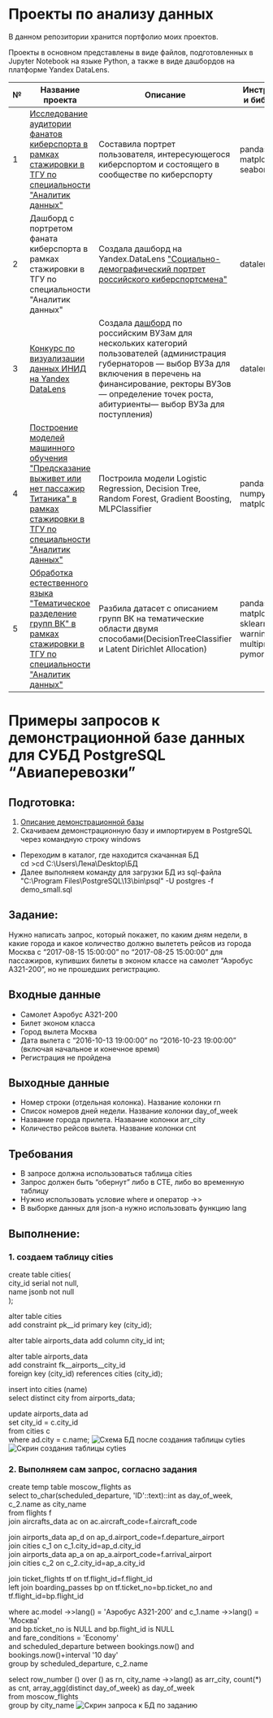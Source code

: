 # Проекты по анализу данных
В данном репозитории хранится портфолио моих проектов.

Проекты в основном представлены в виде файлов, подготовленных в Jupyter Notebook на языке Python, а также в виде дашбордов на платформе Yandex DataLens.

№|Название проекта|Описание|Инструменты и библиотеки
-|----------------|--------|---------------------------------------
1|[Исследование аудитории фанатов киберспорта в рамках стажировки в ТГУ по специальности "Аналитик данных"](https://github.com/Lenupcik/portfolio/blob/main/Cyber.ipynb) |Составила портрет пользователя, интересующегося киберспортом и состоящего в сообществе по киберспорту|pandas, matplotlib, seaborn
2|Дашборд с портретом фаната киберспорта в рамках стажировки в ТГУ по специальности "Аналитик данных"|Создала дашборд на Yandex.DataLens ["Cоциально-демографический портрет российского киберспортсмена"](https://datalens.yandex/daflqs6wae7i5)|datalens.yandex
3|[Конкурс по визуализации данных ИНИД на Yandex DataLens](https://diagram-contest.ru/)| Создала [дашборд](https://datalens.yandex/1wwanbydjzsmt) по российским ВУЗам для нескольких категорий пользователей   (администрация губернаторов — выбор ВУЗа для включения в перечень на финансирование,   ректоры ВУЗов — определение точек роста,   абитуриенты— выбор ВУЗа для поступления)|datalens.yandex
4|[Построение моделей машинного обучения "Предсказание выживет или нет пассажир Титаника" в рамках стажировки в ТГУ по специальности "Аналитик данных"](https://github.com/Lenupcik/portfolio/blob/main/ML.ipynb) |Построила модели Logistic Regression, Decision Tree, Random Forest, Gradient Boosting, MLPClassifier|pandas, sklearn, numpy, matplotlib
5|[Обработка естественного языка "Тематическое разделение групп ВК" в рамках стажировки в ТГУ по специальности "Аналитик данных"](https://github.com/Lenupcik/portfolio/blob/main/NLP.ipynb) |Разбила датасет с описанием групп ВК на тематические области двумя способами(DecisionTreeClassifier и Latent Dirichlet Allocation)|pandas, numpy, matplotlib, nltk, sklearn, warnings, multiprocessing, pymorphy2

# Примеры запросов к демонстрационной базе данных для СУБД PostgreSQL “Авиаперевозки”
## Подготовка:
1. [Описание демонстрационной базы](https://postgrespro.ru/education/demodb)
2. Скачиваем  демонстрационную базу и импортируем в PostgreSQL через командную строку windows
+ Переходим в каталог, где находится скачанная БД  
cd >cd C:\Users\Лена\Desktop\БД
+ Далее выполняем команду для загрузки БД из sql-файла<br/>
"C:\Program Files\PostgreSQL\13\bin\psql" -U postgres -f demo_small.sql

## Задание:
Нужно написать запрос, который покажет, по каким дням недели, в какие города и какое количество должно вылететь рейсов из города Москва с “2017-08-15 15:00:00” по “2017-08-25 15:00:00” для пассажиров, купивших билеты в эконом классе на самолет “Аэробус А321-200”, но не прошедших регистрацию.

## Входные данные
+ Самолет Аэробус А321-200
+ Билет эконом класса
+ Город вылета Москва
+ Дата вылета с “2016-10-13 19:00:00” по “2016-10-23 19:00:00”  (включая начальное и конечное время)
+ Регистрация не пройдена

## Выходные данные
+ Номер строки (отдельная колонка). Название колонки rn
+ Список номеров дней недели. Название колонки day_of_week
+ Название города прилета. Название колонки arr_city
+ Количество рейсов вылета. Название колонки cnt

## Требования
+ В запросе должна использоваться таблица cities
+ Запрос должен быть “обернут” либо в CTE, либо во временную таблицу
+ Нужно использовать условие where и оператор ->>
+ В выборке данных для json-а нужно использовать функцию lang

## Выполнение:
### 1. создаем таблицу cities<br/>
create table cities(<br/>
 city_id serial not null,<br/>
 name jsonb not null<br/>
);

alter table cities<br/>
add constraint pk__id primary key (city_id);

alter table airports_data add column city_id int;

alter table airports_data<br/>
add constraint fk__airports__city_id<br/>
foreign key (city_id) references cities (city_id);

insert into cities (name)<br/>
select distinct city from airports_data;

update airports_data ad<br/>
set city_id = c.city_id<br/>
from cities c<br/>
where ad.city = c.name;
![Схема БД после создания таблицы cyties](https://github.com/Lenupcik/portfolio/blob/main/new_chart.jpg)
![Скрин создания таблицы cyties](https://github.com/Lenupcik/portfolio/blob/main/table_cyties.png)
### 2. Выполняем сам запрос, согласно задания

create temp table mosсow_flights as<br/>
select to_char(scheduled_departure, 'ID'::text)::int as day_of_week, c_2.name as city_name<br/>
from flights f<br/>
join aircrafts_data ac on ac.aircraft_code=f.aircraft_code

join airports_data ap_d on ap_d.airport_code=f.departure_airport<br/>
join cities c_1 on c_1.city_id=ap_d.city_id<br/>
join airports_data ap_a on ap_a.airport_code=f.arrival_airport<br/>
join cities c_2 on c_2.city_id=ap_a.city_id
	
join ticket_flights tf on tf.flight_id=f.flight_id<br/>
left join boarding_passes bp on tf.ticket_no=bp.ticket_no and tf.flight_id=bp.flight_id
	
where ac.model ->>lang() = 'Аэробус A321-200' and c_1.name ->>lang() = 'Москва'<br/> 
and bp.ticket_no is NULL and bp.flight_id is NULL<br/>
and fare_conditions = 'Economy'<br/>
and scheduled_departure between bookings.now() and bookings.now()+interval '10 day'<br/>
group by scheduled_departure, c_2.name

select row_number () over () as rn, city_name ->>lang() as arr_city, count(*) as cnt, array_agg(distinct day_of_week) as day_of_week<br/> 
from mosсow_flights<br/>
group by city_name
![Скрин запроса к БД по заданию](https://github.com/Lenupcik/portfolio/blob/main/temp_table.png)




